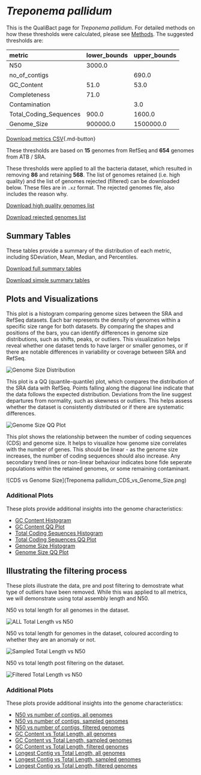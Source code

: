 # *Treponema pallidum*

This is the QualiBact page for *Treponema pallidum*. For detailed methods on how these thresholds were calculated, please see [Methods](../../methods.md).
The suggested thresholds are: 

| metric                 | lower_bounds   | upper_bounds   |
|:-----------------------|:---------------|:---------------|
| N50                    | 3000.0         |                |
| no_of_contigs          |                | 690.0          |
| GC_Content             | 51.0           | 53.0           |
| Completeness           | 71.0           |                |
| Contamination          |                | 3.0            |
| Total_Coding_Sequences | 900.0          | 1600.0         |
| Genome_Size            | 900000.0       | 1500000.0      |

[Download metrics CSV](Treponema_pallidum_metrics.csv){.md-button}


These thresholds are based on **15** genomes from RefSeq and **654** genomes from ATB / SRA.

These thresholds were applied to all the bacteria dataset, which resulted in removing **86** and retaining **568**.
The list of genomes retained (i.e. high quality) and the list of genomes rejected (filtered) can be downloaded below. These files are in `.xz` format. The rejected genomes file, also includes the reason why.

[Download high quality genomes list](Treponema_pallidum_high_quality_genomes.csv.xz)


[Download rejected genomes list](Treponema_pallidum_filtered_out_genomes.csv.xz)



## Summary Tables
These tables provide a summary of the distribution of each metric, including SDeviation, Mean, Median, and Percentiles.

[Download full summary tables](summary.csv)

[Download simple summary tables](selected_summary.csv)

## Plots and Visualizations

This plot is a histogram comparing genome sizes between the SRA and RefSeq datasets. Each bar represents the density of genomes within a specific size range for both datasets. By comparing the shapes and positions of the bars, you can identify differences in genome size distributions, such as shifts, peaks, or outliers. This visualization helps reveal whether one dataset tends to have larger or smaller genomes, or if there are notable differences in variability or coverage between SRA and RefSeq.

![Genome Size Distribution](Genome_Size_refseq_histogram_kde.png)

This plot is a QQ (quantile-quantile) plot, which compares the distribution of the SRA data with RefSeq. Points falling along the diagonal line indicate that the data follows the expected distribution. Deviations from the line suggest departures from normality, such as skewness or outliers. This helps assess whether the dataset is consistently distributed or if there are systematic differences.

![Genome Size QQ Plot](Genome_Size_refseq_qqplot.png)

This plot shows the relationship between the number of coding sequences (CDS) and genome size. It helps to visualize how genome size correlates with the number of genes. This should be linear - as the genome size increases, the number of coding sequences should also increase. Any secondary trend lines or non-linear behaviour indicates bone fide seperate populations within the retained genomes, or some remaining contaminant. 

![CDS vs Genome Size](Treponema pallidum_CDS_vs_Genome_Size.png)

### Additional Plots

These plots provide additional insights into the genome characteristics:

- [GC Content Histogram](GC_Content_refseq_histogram_kde.png)
- [GC Content QQ Plot](GC_Content_refseq_qqplot.png)
- [Total Coding Sequences Histogram](Total_Coding_Sequences_refseq_histogram_kde.png)
- [Total Coding Sequences QQ Plot](Total_Coding_Sequences_refseq_qqplot.png)
- [Genome Size Histogram](Genome_Size_refseq_histogram_kde.png)
- [Genome Size QQ Plot](Genome_Size_refseq_qqplot.png)
## Illustrating the filtering process
These plots illustrate the data, pre and post filtering to demostrate what type of outliers have been removed. While this was applied to all metrics, we will demonstrate using total assembly length and N50.

N50 vs total length for all genomes in the dataset.

![ALL Total Length vs N50](Treponema_pallidum_all_total_length_N50.png)

N50 vs total length for genomes in the dataset, coloured according to whether they are an anomaly or not.

![Sampled Total Length vs N50](Treponema_pallidum_sample_total_length_N50.png)

N50 vs total length post filtering on the dataset.

![Filtered Total Length vs N50](Treponema_pallidum_filt_total_length_N50.png)

### Additional Plots

These plots provide additional insights into the genome characteristics:

- [N50 vs number of contigs, all genomes](Treponema_pallidum_all_N50_number.png)
- [N50 vs number of contigs, sampled genomes](Treponema_pallidum_sample_N50_number.png)
- [N50 vs number of contigs, filtered genomes](Treponema_pallidum_filt_N50_number.png)
- [GC Content vs Total Length, all genomes](Treponema_pallidum_all_total_length_GC_Content.png)
- [GC Content vs Total Length, sampled genomes](Treponema_pallidum_sample_total_length_GC_Content.png)
- [GC Content vs Total Length, filtered genomes](Treponema_pallidum_filt_total_length_GC_Content.png)
- [Longest Contig vs Total Length, all genomes](Treponema_pallidum_all_total_length_longest.png)
- [Longest Contig vs Total Length, sampled genomes](Treponema_pallidum_sample_total_length_longest.png)
- [Longest Contig vs Total Length, filtered genomes](Treponema_pallidum_filt_total_length_longest.png)
